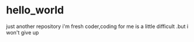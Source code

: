 # hello_world
just another repository
i'm fresh coder,coding for me is a little difficult .but i won't give up
